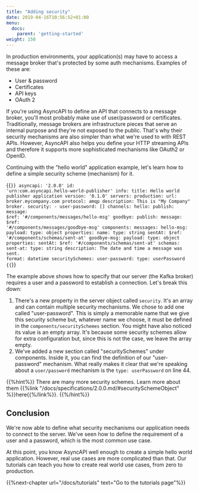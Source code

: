 ```yaml
---
title: "Adding security"
date: 2019-04-16T10:56:52+01:00
menu:
  docs:
    parent: 'getting-started'
weight: 150
---
```


In production environments, your application(s) may have to access a message broker that's protected by some auth mechanisms. Examples of these are:

* User & password
* Certificates
* API keys
* OAuth 2

If you're using AsyncAPI to define an API that connects to a message broker, you'll most probably make use of user/password or certificates. Traditionally, message brokers are infrastructure pieces that serve an internal purpose and they're not exposed to the public. That's why their security mechanisms are also simpler than what we're used to with REST APIs. However, AsyncAPI also helps you define your HTTP streaming APIs and therefore it supports more sophisticated mechanisms like OAuth2 or OpenID.

Continuing with the "hello world" application example, let's learn how to define a simple security scheme (mechanism) for it.

{{<code lang="yaml" lines="10-11,42-44">}}
asyncapi: '2.0.0'
id: 'urn:com.asyncapi.hello-world-publisher'
info:
  title: Hello world publisher application
  version: '0.1.0'
servers:
  production:
    url: broker.mycompany.com
    protocol: amqp
    description: This is "My Company" broker.
    security:
      - user-password: []
channels:
  hello:
    publish:
      message:
        $ref: '#/components/messages/hello-msg'
  goodbye:
    publish:
      message:
        $ref: '#/components/messages/goodbye-msg'
components:
  messages:
    hello-msg:
      payload:
        type: object
        properties:
          name:
            type: string
          sentAt:
            $ref: '#/components/schemas/sent-at'
    goodbye-msg:
      payload:
        type: object
        properties:
          sentAt:
            $ref: '#/components/schemas/sent-at'
  schemas:
    sent-at:
      type: string
      description: The date and time a message was sent.
      format: datetime
  securitySchemes:
    user-password:
      type: userPassword
{{</code>}}

The example above shows how to specify that our server (the Kafka broker) requires a user and a password to establish a connection. Let's break this down:

1. There's a new property in the server object called `security`. It's an array and can contain multiple security mechanisms. We chose to add one called "user-password". This is simply a memorable name that we give this security scheme but, whatever name we choose, it must be defined in the `components/securitySchemes` section. You might have also noticed its value is an empty array. It's because some security schemes allow for extra configuration but, since this is not the case, we leave the array empty.
2. We've added a new section called "securitySchemes" under components. Inside it, you can find the definition of our "user-password" mechanism. What really makes it clear that we're speaking about a `user/password` mechanism is the `type: userPassword` on line 44.

{{%hint%}}
There are many more security schemes. Learn more about them {{%link "/docs/specifications/2.0.0.md/#securitySchemeObject" %}}here{{%/link%}}.
{{%/hint%}}

## Conclusion

We're now able to define what security mechanisms our application needs to connect to the server. We've seen how to define the requirement of a user and a password, which is the most common use case.

At this point, you know AsyncAPI well enough to create a simple hello world application. However, real use cases are more complicated than that. Our tutorials can teach you how to create real world use cases, from zero to production.

{{%next-chapter url="/docs/tutorials" text="Go to the tutorials page"%}}
